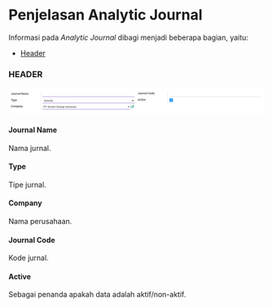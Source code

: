 # Penjelasan Analytic Journal

Informasi pada *Analytic Journal* dibagi menjadi beberapa bagian, yaitu:

* [Header](#bagian-header)

### <a name="bagian-header">HEADER</a>

![](../../../img/analytic-journal/bagian-header.png)

#### <a name="field-journal-name">Journal Name</a>

Nama jurnal.

#### <a name="field-type">Type</a>

Tipe jurnal.

#### <a name="field-company">Company</a>

Nama perusahaan.

#### <a name="field-journal-code">Journal Code</a>

Kode jurnal.

#### <a name="field-active">Active</a>

Sebagai penanda apakah data adalah aktif/non-aktif.
